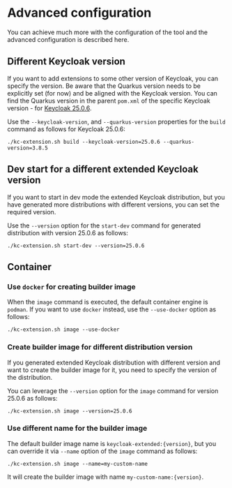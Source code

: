 # Advanced configuration

You can achieve much more with the configuration of the tool and the advanced configuration is described here.

## Different Keycloak version

If you want to add extensions to some other version of Keycloak, you can specify the version.
Be aware that the Quarkus version needs to be explicitly set (for now) and be aligned with the Keycloak version.
You can find the Quarkus version in the parent `pom.xml` of the specific Keycloak version -
for [Keycloak 25.0.6](https://github.com/keycloak/keycloak/blob/25.0.6/pom.xml#L48).

Use the `--keycloak-version`, and `--quarkus-version` properties for the `build` command as follows for Keycloak 25.0.6:

```shell
./kc-extension.sh build --keycloak-version=25.0.6 --quarkus-version=3.8.5
```

## Dev start for a different extended Keycloak version

If you want to start in dev mode the extended Keycloak distribution, but you have generated more distributions with
different versions, you can set the required version.

Use the `--version` option for the `start-dev` command for generated distribution with version 25.0.6 as follows:

```shell
./kc-extension.sh start-dev --version=25.0.6
```

## Container

### Use `docker` for creating builder image

When the `image` command is executed, the default container engine is `podman`.
If you want to use `docker` instead, use the `--use-docker` option as follows:

```shell
./kc-extension.sh image --use-docker
```

### Create builder image for different distribution version

If you generated extended Keycloak distribution with different version and want to create the builder image for it, you
need to specify the version of the distribution.

You can leverage the `--version` option for the `image` command for version 25.0.6 as follows:

```shell
./kc-extension.sh image --version=25.0.6
```

### Use different name for the builder image

The default builder image name is `keycloak-extended:{version}`, but you can override it via `--name` option of
the `image` command as follows:

```shell
./kc-extension.sh image --name=my-custom-name
```

It will create the builder image with name `my-custom-name:{version}`.